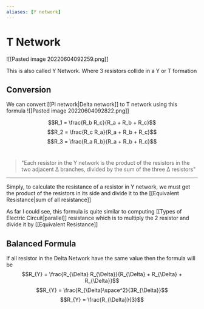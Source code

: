 ```yaml
---
aliases: [Y network]
---
```


# T Network
![[Pasted image 20220604092259.png]]

This is also called Y Network. Where 3 resistors collide in a Y or T formation

## Conversion
We can convert [[Pi network|Delta network]] to T network using this formula
![[Pasted image 20220604092822.png]]

$$R_1 = \frac{R_b R_c}{R_a + R_b + R_c}$$
$$R_2 = \frac{R_c R_a}{R_a + R_b + R_c}$$
$$R_3 = \frac{R_a R_b}{R_a + R_b + R_c}$$
<br>

<blockquote>"Each resistor in the Y network is the product of the resistors in the two adjacent Δ branches, divided by the sum of the three Δ resistors"</blockquote><hr>

Simply, to calculate the resistance of a resistor in Y network, we must get the product of the resistors in its side and divide it to the [[Equivalent Resistance|sum of all resistance]]

As far I could see, this formula is quite similar to computing [[Types of Electric Circuit|parallel]] resistance which is to multiply the 2 resistor and divide it by [[Equivalent Resistance]]

## Balanced Formula
If all resistor in the Delta Network have the same value then the formula will be
$$R_{Y} = \frac{R_{\Delta} R_{\Delta}}{R_{\Delta} + R_{\Delta} + R_{\Delta}}$$
$$R_{Y} = \frac{R_{\Delta}\space^2}{3R_{\Delta}}$$
$$R_{Y} = \frac{R_{\Delta}}{3}$$
